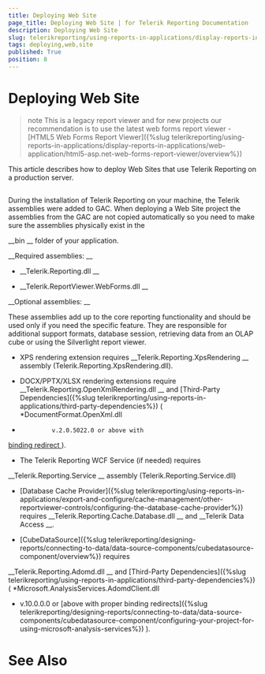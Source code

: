 ```yaml
---
title: Deploying Web Site
page_title: Deploying Web Site | for Telerik Reporting Documentation
description: Deploying Web Site
slug: telerikreporting/using-reports-in-applications/display-reports-in-applications/web-application/asp.net-web-forms-report-viewer/deploying-web-site
tags: deploying,web,site
published: True
position: 8
---
```


# Deploying Web Site



>note This is a legacy report viewer and for new projects our recommendation is to use the latest web forms report viewer -          [HTML5 Web Forms Report Viewer]({%slug telerikreporting/using-reports-in-applications/display-reports-in-applications/web-application/html5-asp.net-web-forms-report-viewer/overview%})


This article describes how to deploy Web Sites that use Telerik Reporting on a production server.


## 

During the installation of Telerik Reporting on your machine, the Telerik assemblies
          were added to GAC. When deploying a Web Site project the assemblies from the GAC
          are not copied automatically so you need to make sure the assemblies physically exist in the
          
__bin
__ folder of your application.
        


__Required assemblies:
__

* __Telerik.Reporting.dll
__

* __Telerik.ReportViewer.WebForms.dll
__

__Optional assemblies:
__

These assemblies add up to the core reporting functionality and should be used only if you need the specific feature.
          They are responsible for additional support formats, database session, retrieving data from an OLAP cube or using the
          Silverlight report viewer.
        


* XPS rendering extension requires 
__Telerik.Reporting.XpsRendering
__ assembly (Telerik.Reporting.XpsRendering.dll).
            


* DOCX/PPTX/XLSX rendering extensions require 
__Telerik.Reporting.OpenXmlRendering.dll
__              and 
[Third-Party Dependencies]({%slug telerikreporting/using-reports-in-applications/third-party-dependencies%})
 (
*DocumentFormat.OpenXml.dll
*              v.2.0.5022.0 or above with
              
[binding redirect
](http://msdn.microsoft.com/en-us/library/eftw1fys(v=vs.110).aspx
)).
            


* The Telerik Reporting WCF Service (if needed) requires
              
__Telerik.Reporting.Service
__ assembly (Telerik.Reporting.Service.dll)
            


* [Database Cache Provider]({%slug telerikreporting/using-reports-in-applications/export-and-configure/cache-management/other-reportviewer-controls/configuring-the-database-cache-provider%})
              requires 
__Telerik.Reporting.Cache.Database.dll
__ and 
__Telerik Data Access
__.
            


* [CubeDataSource]({%slug telerikreporting/designing-reports/connecting-to-data/data-source-components/cubedatasource-component/overview%})
 requires
              
__Telerik.Reporting.Adomd.dll
__ and 
[Third-Party Dependencies]({%slug telerikreporting/using-reports-in-applications/third-party-dependencies%})
              (
*Microsoft.AnalysisServices.AdomdClient.dll
* v.10.0.0.0 or 
[above with proper binding redirects]({%slug telerikreporting/designing-reports/connecting-to-data/data-source-components/cubedatasource-component/configuring-your-project-for-using-microsoft-analysis-services%})
).
            


# See Also

